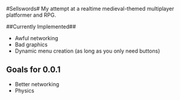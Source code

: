 #Sellswords#
My attempt at a realtime medieval-themed multiplayer platformer and RPG.

##Currently Implemented##
- Awful networking
- Bad graphics
- Dynamic menu creation (as long as you only need buttons)

## Goals for 0.0.1 ##
- Better networking
- Physics
